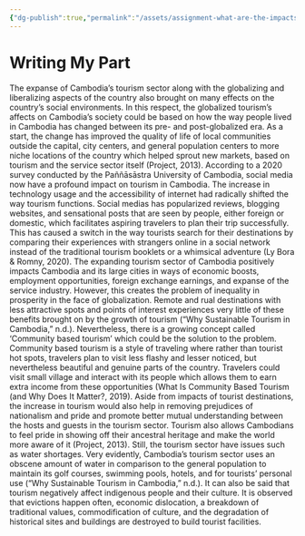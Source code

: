 ```yaml
---
{"dg-publish":true,"permalink":"/assets/assignment-what-are-the-impacts-of-globalization-o/preparation/writing-my-part/"}
---
```


# Writing My Part

The expanse of Cambodia’s tourism sector along with the globalizing and liberalizing aspects of the country also brought on many effects on the country’s social environments. In this respect, the globalized tourism’s affects on Cambodia’s society could be based on how the way people lived in Cambodia has changed between its pre- and post-globalized era. As a start, the change has improved the quality of life of local communities outside the capital, city centers, and general population centers to more niche locations of the country which helped sprout new markets, based on tourism and the service sector itself (Project, 2013). According to a 2020 survey conducted by the Paññāsāstra University of Cambodia, social media now have a profound impact on tourism in Cambodia. The increase in technology usage and the accessibility of internet had radically shifted the way tourism functions. Social medias has popularized reviews, blogging websites, and sensational posts that are seen by people, either foreign or domestic, which facilitates aspiring travelers to plan their trip successfully. This has caused a switch in the way tourists search for their destinations by comparing their experiences with strangers online in a social network instead of the traditional tourism booklets or a whimsical adventure (Ly Bora & Romny, 2020). The expanding tourism sector of Cambodia positively impacts Cambodia and its large cities in ways of economic boosts, employment opportunities, foreign exchange earnings, and expanse of the service industry. However, this creates the problem of inequality in prosperity in the face of globalization. Remote and rual destinations with less attractive spots and points of interest experiences very little of these benefits brought on by the growth of tourism (“Why Sustainable Tourism in Cambodia,” n.d.). Nevertheless, there is a growing concept called ‘Community based tourism’ which could be the solution to the problem. Community based tourism is a style of traveling where rather than tourist hot spots, travelers plan to visit less flashy and lesser noticed, but nevertheless beautiful and genuine parts of the country. Travelers could visit small village and interact with its people which allows them to earn extra income from these opportunities (What Is Community Based Tourism (and Why Does It Matter?, 2019). Aside from impacts of tourist destinations, the increase in tourism would also help in removing prejudices of nationalism and pride and promote better mutual understanding between the hosts and guests in the tourism sector. Tourism also allows Cambodians to feel pride in showing off their ancestral heritage and make the world more aware of it (Project, 2013). Still, the tourism sector have issues such as water shortages. Very evidently, Cambodia’s tourism sector uses an obscene amount of water in comparison to the general population to maintain its golf courses, swimming pools, hotels, and for tourists’ personal use (“Why Sustainable Tourism in Cambodia,” n.d.). It can also be said that tourism negatively affect indigenous people and their culture. It is observed that evictions happen often, economic dislocation, a breakdown of traditional values, commodification of culture, and the degradation of historical sites and buildings are destroyed to build tourist facilities.
